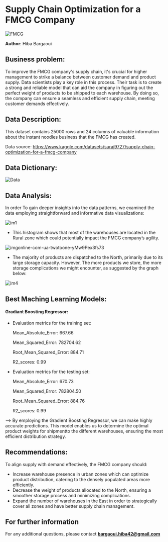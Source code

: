 # Supply Chain Optimization for a FMCG Company
![FMCG](https://github.com/HibaBargaoui/Project-2/assets/135720154/5ffbb442-86b8-422c-874f-0152f4dc77f0)



**Author**: Hiba Bargaoui 

## Business problem: 
To improve the FMCG company's supply chain, it's crucial for higher management to strike a balance between customer demand and product supply. Data scientists play a key role in this process. Their task is to create a strong and reliable model that can aid the company in figuring out the perfect weight of products to be shipped to each warehouse. By doing so, the company can ensure a seamless and efficient supply chain, meeting customer demands effectively.


## Data Description: 
This dataset contains 25000 rows and 24 columns of valuable information about the instant noodles business that the FMCG has created. 

Data source: https://www.kaggle.com/datasets/suraj9727/supply-chain-optimization-for-a-fmcg-company
## Data Dictionary:
![Data](https://github.com/HibaBargaoui/Project-2/assets/135720154/db97f651-9e10-4cda-8b04-c8fffc619139)

## Data Analysis:
In order To gain deeper insights into the data patterns, we examined the data employing straightforward and informative data visualizations:


![im1](https://github.com/HibaBargaoui/Project-2/assets/135720154/3aa9d830-4cd2-4383-a580-a901b7a23ea0)


* This histogram shows that most of the warehouses are located in the Rural zone which could potentially impact the FMCG company’s agility.

![imgonline-com-ua-twotoone-yMw9Pex3fs73](https://github.com/HibaBargaoui/Project-2/assets/135720154/96ff8b9c-af7a-49e9-9a16-dd49c8371cf4)


* The majority of products are dispatched to the North, primarily due to its large storage capacity. However, The more products we store, the more storage complications we might encounter, as suggested by the graph below:

![im4](https://github.com/HibaBargaoui/Project-2/assets/135720154/72354a05-6ce5-45d1-9921-3a18ae707227)

  

## Best Maching Learning Models:
#### Gradiant Boosting Regressor: 
* Evaluation metrics for the training set:
  
  Mean_Absolute_Error: 667.66 
  
  Mean_Squared_Error: 782704.62
  
  Root_Mean_Squared_Error: 884.71
  
  R2_scores: 0.99

* Evaluation metrics for the testing set:
  
  Mean_Absolute_Error: 670.73  
  
  Mean_Squared_Error: 782804.50
  
  Root_Mean_Squared_Error: 884.76 
  
  R2_scores: 0.99
  
--> By employing the Gradient Boosting Regressor, we can make highly accurate predictions. This model enables us to determine the optimal product weights for shipmentto the different warehouses, ensuring the most efficient distribution strategy.

## Recommendations:
To align supply with demand effectively, the FMCG company should:
* Increase warehouse presence in urban zones which can optimize product distribution, catering to the densely populated areas more efficiently.
* Decrease the weight of products allocated to the North, ensuring a smoother storage process and minimizing complications.
* Expand the number of warehouses in the East in order to strategically cover all zones and have better supply chain management.

## For further information


For any additional questions, please contact **bargaoui.hiba42@gmail.com**
